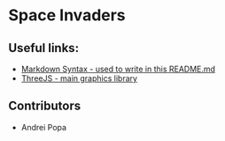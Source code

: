 # Space Invaders

## Useful links:
* [Markdown Syntax - used to write in this README.md](https://github.com/adam-p/markdown-here/wiki/Markdown-Cheatsheet#emphasis)
* [ThreeJS - main graphics library](https://threejs.org/)

## Contributors
* Andrei Popa
